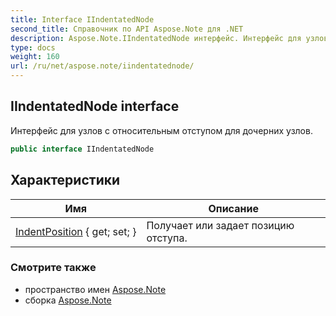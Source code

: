 ```yaml
---
title: Interface IIndentatedNode
second_title: Справочник по API Aspose.Note для .NET
description: Aspose.Note.IIndentatedNode интерфейс. Интерфейс для узлов с относительным отступом для дочерних узлов.
type: docs
weight: 160
url: /ru/net/aspose.note/iindentatednode/
---
```

## IIndentatedNode interface

Интерфейс для узлов с относительным отступом для дочерних узлов.

```csharp
public interface IIndentatedNode
```

## Характеристики

| Имя | Описание |
| --- | --- |
| [IndentPosition](../../aspose.note/iindentatednode/indentposition/) { get; set; } | Получает или задает позицию отступа. |

### Смотрите также

* пространство имен [Aspose.Note](../../aspose.note/)
* сборка [Aspose.Note](../../)


